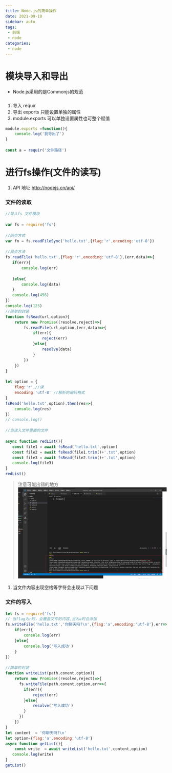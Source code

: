 ```yaml
---
title: Node.js的简单操作
date: 2021-09-10
sidebar: auto
tags:
 - 前端
 - node
categories:
 - node
---
```

# 模块导入和导出
- Node.js采用的是Commonjs的规范
### 
1. 导入 requir 
2. 导出 exports 只能设置单独的属性
3.  module.exports  可以单独设置属性也可整个赋值
```javascript
module.exports =function(){
    console.log('我导出了')
}

const a = requir('文件路径')

```

# 进行fs操作(文件的读写)

1. API 地址 http://nodejs.cn/api/
### 文件的读取
```js
//导入fs 文件模块

var fs = require('fs')

//同步方式
var fn = fs.readFileSync('hello.txt',{flag:'r',encoding:'utf-8'})

//异步方法
fs.readFile('hello.txt',{flag:'r',encoding:'utf-8'},(err,data)=>{
   if(err){
       console.log(err)

   }else{
       console.log(data)
   }
   console.log(456)
})
console.log(123)
//简单的封装
function fsRead(url,option){
    return new Promise((resolve,reject)=>{
        fs.readFile(url,option,(err,data)=>{
            if(err){
                reject(err)
            }else{
                resolve(data)
            }
        })
    })
}

let option = {
    flag:'r',//读
    encoding:'utf-8' //解析的编码格式
}
fsRead('hello.txt',option).then(res=>{
    console.log(res)
})
// console.log()

//当读入文件里面的文件

async function redList(){
   const file1 = await fsRead('hello.txt',option)
   const file2 = await fsRead(file1.trim()+'.txt',option)
   const file3 = await fsRead(file2.trim()+'.txt',option)
   console.log(file3)
}
redList()
```


>注意可能出错的地方
![错误](./../../../.vuepress/public/cuowu.png)
1. 当文件内容出现空格等字符会出现以下问题

### 文件的写入
```js
let fs = require('fs')
// 当flag为r时，会覆盖文件的内容,当为a时会添加
fs.writeFile('hello.txt','你聊天吗?\n',{flag:'a',encoding:'utf-8'},err=>{
    if(err){
        console.log(err)
    }else{
        console.log('写入成功')
    }
})

//简单的封装
function writeList(path,conent,option){
    return new Promise((resolve,reject)=>{
      fs.writeFile(path,conent,option,err=>{
        if(err){
            reject(err)
        }else{
            resolve('写入成功')
        }
      })  
    })
}
let content  = '你聊天吗?\n'
let option={flag:'a',encoding:'utf-8'}
async function getList(){
    const write  = await writeList('hello.txt',content,option)
   console.log(write)
}
getList()
```